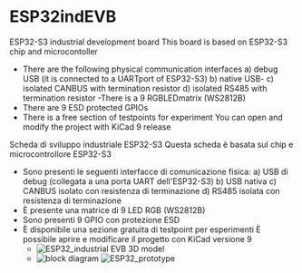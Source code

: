 # ESP32indEVB
ESP32-S3 industrial development board
This board is based on ESP32-S3 chip and microcontoller
 - There are the following physical communication interfaces
 a) debug USB (it is connected to a UARTport of ESP32-S3)
 b) native USB-
 c) isolated CANBUS with termination resistor
 d) isolated RS485 with termination resistor
 -There is a 9 RGBLEDmatrix (WS2812B)
- There are 9 ESD protected GPIOs
- There is a free section of testpoints for experiment
  You can open and modify the project with KiCad 9 release

Scheda di sviluppo industriale ESP32-S3
Questa scheda è basata sul chip e microcontrollore ESP32-S3
- Sono presenti le seguenti interfacce di comunicazione fisica:
a) USB di debug (collegata a una porta UART dell'ESP32-S3)
b) USB nativa
c) CANBUS isolato con resistenza di terminazione
d) RS485 isolata con resistenza di terminazione
- È presente una matrice di 9 LED RGB (WS2812B)
- Sono presenti 9 GPIO con protezione ESD
- È disponibile una sezione gratuita di testpoint per esperimenti
È possibile aprire e modificare il progetto con KiCad versione 9  
  -  ![ESP32_industrial EVB 3D model](https://github.com/user-attachments/assets/a6b824c0-ebcf-4901-a1d3-367f770a0a83)
  -  ![block diagram](https://github.com/user-attachments/assets/7c6af9e1-7ada-4c90-baa9-00a227eaa6a4)
![ESP32_prototype](https://github.com/user-attachments/assets/6fd1fcf9-b987-4919-b08f-29ea1ea89f27)


